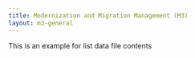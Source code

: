 ```yaml
---
title: Modernization and Migration Management (M3)
layout: m3-general
---
```


This is an example for list data file contents